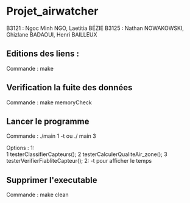 # Projet_airwatcher
B3121 : Ngoc Minh NGO, Laetitia BÉZIE
B3125 : Nathan NOWAKOWSKI, Ghizlane BADAOUI, Henri BAILLEUX

## Editions des liens :
Commande : make

## Verification la fuite des données 
Commande : make memoryCheck

## Lancer le programme
Commande : ./main 1 -t    ou ./ main 3

Options : 
1:  
1 testerClassifierCapteurs();
2 testerCalculerQualiteAir_zone();
3 testerVerifierFiabliteCapteur(); 
2: 
-t pour afficher le temps

## Supprimer l'executable
Commande : make clean
